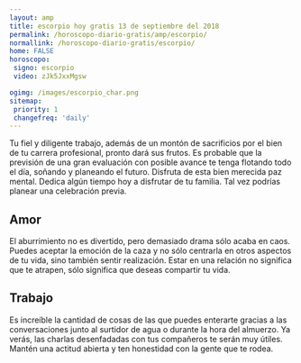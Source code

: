 ```yaml
---
layout: amp
title: escorpio hoy gratis 13 de septiembre del 2018 
permalink: /horoscopo-diario-gratis/amp/escorpio/
normallink: /horoscopo-diario-gratis/escorpio/
home: FALSE
horoscopo:
 signo: escorpio
 video: zJk5JxxMgsw

ogimg: /images/escorpio_char.png
sitemap:
 priority: 1
 changefreq: 'daily'
---
```



Tu fiel y diligente trabajo, además de un montón de sacrificios por el bien de tu carrera profesional, pronto dará sus frutos. Es probable que la previsión de una gran evaluación con posible avance te tenga flotando todo el día, soñando y planeando el futuro. Disfruta de esta bien merecida paz mental. Dedica algún tiempo hoy a disfrutar de tu familia. Tal vez podrías planear una celebración previa.

## Amor

El aburrimiento no es divertido, pero demasiado drama sólo acaba en caos. Puedes aceptar la emoción de la caza y no sólo centrarla en otros aspectos de tu vida, sino también sentir realización. Estar en una relación no significa que te atrapen, sólo significa que deseas compartir tu vida.

## Trabajo

Es increíble la cantidad de cosas de las que puedes enterarte gracias a las conversaciones junto al surtidor de agua o durante la hora del almuerzo. Ya verás, las charlas desenfadadas con tus compañeros te serán muy útiles. Mantén una actitud abierta y ten honestidad con la gente que te rodea.